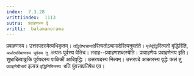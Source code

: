 ```yaml
---
index:  7.3.28
vrittiindex:  1113
sutra:  प्रवाहणस्य द्वे
vritti:  balamanorama 
---
```


प्रवाहणस्य। उत्तरपदस्येत्यधिकृतम्। `तद्धितेष्वचामादे`रित्यतोऽचामादेरित्यनुवर्तते। `मृजेर्वृद्धि`रित्यतो वृद्धिरिति, `अर्धात्परिमाणस्य पूर्वस्य तु वे`त्यतः पूर्वस्य वेतिच। तदाह--प्रवाहणशब्दस्येति। प्रावाहणेयः प्रवाहणेनय इति। शुभ्रादित्वाड्ढकि पूर्वपदस्य पाक्षिकी आदिवृद्धिः। उत्तरपदस्य नित्यम्। उत्तरपदे आकारस्य वृद्धेः फलं तु `प्रवाहणेयीभार्य` इत्यत्र `वृद्धिनिमित्तस्य चे`ति पुंवत्त्वप्रतिषेध एव।

